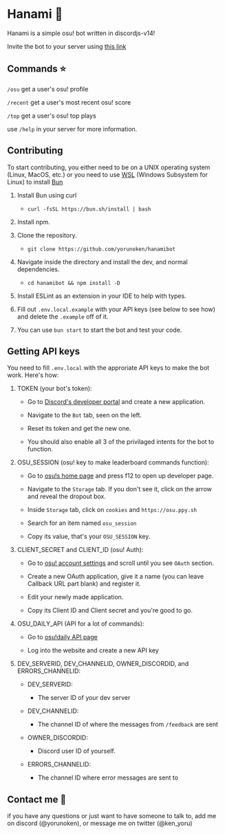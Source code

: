 # Hanami 🌸

Hanami is a simple osu! bot written in discordjs-v14!

Invite the bot to your server using [this link](https://discord.com/api/oauth2/authorize?client_id=995999045157916763&permissions=330752&scope=bot)

## Commands ⭐

`/osu` get a user's osu! profile

`/recent` get a user's most recent osu! score

`/top` get a user's osu! top plays

use `/help` in your server for more information.

## Contributing

To start contributing, you either need to be on a UNIX operating system (Linux, MacOS, etc.) or you need to use [WSL](https://learn.microsoft.com/en-us/windows/wsl/install) (Windows Subsystem for Linux) to install [Bun](https://bun.sh/)

1. Install Bun using curl
   - `curl -fsSL https://bun.sh/install | bash`

2. Install npm.

3. Clone the repository.
   - `git clone https://github.com/yorunoken/hanamibot`

4. Navigate inside the directory and install the dev, and normal dependencies.
   - `cd hanamibot && npm install -D`

5. Install ESLint as an extension in your IDE to help with types.

6. Fill out `.env.local.example` with your API keys (see below to see how) and delete the `.example` off of it.

7. You can use `bun start` to start the bot and test your code.

## Getting API keys

You need to fill `.env.local` with the approriate API keys to make the bot work. Here's how:

1. TOKEN (your bot's token):

   - Go to [Discord's developer portal](https://discord.com/developers/applications) and create a new application.

   - Navigate to the `Bot` tab, seen on the left.

   - Reset its token and get the new one.

   - You should also enable all 3 of the privilaged intents for the bot to function.

2. OSU_SESSION (osu! key to make leaderboard commands function):

   - Go to [osu!s home page](https://osu.ppy.sh/home) and press f12 to open up developer page.

   - Navigate to the `Storage` tab. If you don't see it, click on the arrow and reveal the dropout box.

   - Inside `Storage` tab, click on `cookies` and `https://osu.ppy.sh`

   - Search for an item named `osu_session`

   - Copy its value, that's your `OSU_SESSION` key.

3. CLIENT_SECRET and CLIENT_ID (osu! Auth):

   - Go to [osu! account settings](https://osu.ppy.sh/home/account/edit) and scroll until you see `OAuth` section.

   - Create a new OAuth application, give it a name (you can leave Callback URL part blank) and register it.

   - Edit your newly made application.

   - Copy its Client ID and Client secret and you're good to go.

4. OSU_DAILY_API (API for a lot of commands):

   - Go to [osu!daily API page](https://osudaily.net/api.php)

   - Log into the website and create a new API key

5. DEV_SERVERID, DEV_CHANNELID, OWNER_DISCORDID, and ERRORS_CHANNELID:

   - DEV_SERVERID:

     - The server ID of your dev server

   - DEV_CHANNELID:

     - The channel ID of where the messages from `/feedback` are sent

   - OWNER_DISCORDID:

     - Discord user ID of yourself.

   - ERRORS_CHANNELID:
     - The channel ID where error messages are sent to

## Contact me 🤙

if you have any questions or just want to have someone to talk to, add me on discord (@yorunoken), or message me on twitter (@ken_yoru)
